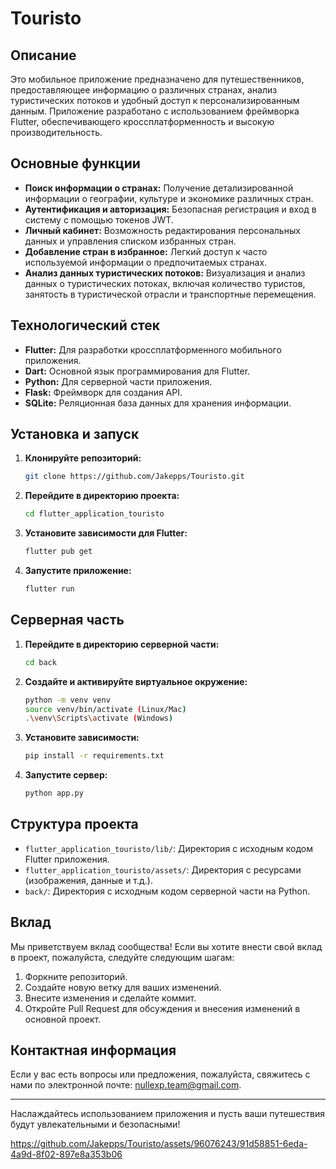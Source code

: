 # Touristo

## Описание
Это мобильное приложение предназначено для путешественников, предоставляющее информацию о различных странах, анализ туристических потоков и удобный доступ к персонализированным данным. Приложение разработано с использованием фреймворка Flutter, обеспечивающего кроссплатформенность и высокую производительность.

## Основные функции
- **Поиск информации о странах:** Получение детализированной информации о географии, культуре и экономике различных стран.
- **Аутентификация и авторизация:** Безопасная регистрация и вход в систему с помощью токенов JWT.
- **Личный кабинет:** Возможность редактирования персональных данных и управления списком избранных стран.
- **Добавление стран в избранное:** Легкий доступ к часто используемой информации о предпочитаемых странах.
- **Анализ данных туристических потоков:** Визуализация и анализ данных о туристических потоках, включая количество туристов, занятость в туристической отрасли и транспортные перемещения.

## Технологический стек
- **Flutter:** Для разработки кроссплатформенного мобильного приложения.
- **Dart:** Основной язык программирования для Flutter.
- **Python:** Для серверной части приложения.
- **Flask:** Фреймворк для создания API.
- **SQLite:** Реляционная база данных для хранения информации.

## Установка и запуск
1. **Клонируйте репозиторий:**
    ```sh
    git clone https://github.com/Jakepps/Touristo.git
    ```
2. **Перейдите в директорию проекта:**
    ```sh
    cd flutter_application_touristo
    ```
3. **Установите зависимости для Flutter:**
    ```sh
    flutter pub get
    ```
4. **Запустите приложение:**
    ```sh
    flutter run
    ```

## Серверная часть
1. **Перейдите в директорию серверной части:**
    ```sh
    cd back
    ```
2. **Создайте и активируйте виртуальное окружение:**
    ```sh
    python -m venv venv
    source venv/bin/activate (Linux/Mac)
    .\venv\Scripts\activate (Windows)
    ```
3. **Установите зависимости:**
    ```sh
    pip install -r requirements.txt
    ```
4. **Запустите сервер:**
    ```sh
    python app.py
    ```

## Структура проекта
- `flutter_application_touristo/lib/`: Директория с исходным кодом Flutter приложения.
- `flutter_application_touristo/assets/`: Директория с ресурсами (изображения, данные и т.д.).
- `back/`: Директория с исходным кодом серверной части на Python.

## Вклад
Мы приветствуем вклад сообщества! Если вы хотите внести свой вклад в проект, пожалуйста, следуйте следующим шагам:
1. Форкните репозиторий.
2. Создайте новую ветку для ваших изменений.
3. Внесите изменения и сделайте коммит.
4. Откройте Pull Request для обсуждения и внесения изменений в основной проект.

## Контактная информация
Если у вас есть вопросы или предложения, пожалуйста, свяжитесь с нами по электронной почте: [nullexp.team@gmail.com](mailto:nullexp.team@gmail.com).

---

Наслаждайтесь использованием приложения и пусть ваши путешествия будут увлекательными и безопасными!



https://github.com/Jakepps/Touristo/assets/96076243/91d58851-6eda-4a9d-8f02-897e8a353b06

